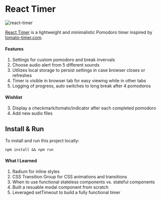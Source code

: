 # React Timer 
![react-timer](https://user-images.githubusercontent.com/17229217/35420284-a9abeede-020a-11e8-8173-71f208a2a1b7.png)

[React Timer](https://react-timer.com) is a lightweight and minimalistic Pomodoro timer inspired by [tomato-timer.com](https://tomato-timer.com).

#### Features
1. Settings for custom pomodoro and break invervals
2. Choose audio alert from 5 different sounds
3. Utilizes local storage to persist settings in case browser closes or refreshes
4. Timer is visible in browser tab for easy viewing while in other tabs
5. Logging of progress, auto switches to long break after 4 pomodoros

#### Wishlist
3. Display a checkmark/tomato/indicator after each completed pomodoro
4. Add new audio files

## Install & Run

To install and run this project locally:

`npm install && npm run`

#### What I Learned
1. Radium for inline styles
2. CSS Transition Group for CSS animations and transitions
3. When to use functional stateless components vs. stateful components
4. Built a resuable modal component from scratch
5. Leveraged setTimeout to build a fully functional timer
